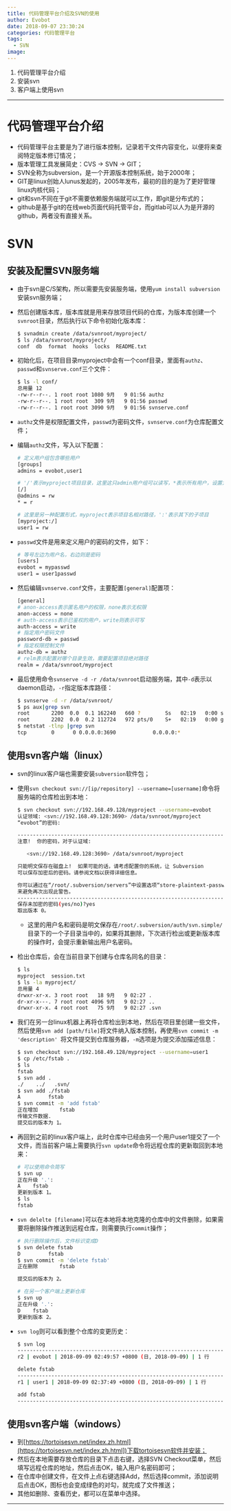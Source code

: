 ```yaml
---
title: 代码管理平台介绍及SVN的使用
author: Evobot
date: 2018-09-07 23:30:24
categories: 代码管理平台
tags:
  - SVN
image:
---
```


1. 代码管理平台介绍
2.  安装svn
3. 客户端上使用svn

<!--more-->

---

# 代码管理平台介绍

- 代码管理平台主要是为了进行版本控制，记录若干文件内容变化，以便将来查阅特定版本修订情况；
- 版本管理工具发展简史：CVS -> SVN -> GIT；
- SVN全称为subversion，是一个开源版本控制系统，始于2000年；
- GIT是linux创始人lunus发起的，2005年发布，最初的目的是为了更好管理linux内核代码；
- git和svn不同在于git不需要依赖服务端就可以工作，即git是分布式的；
- github是基于git的在线web页面代码托管平台，而gitlab可以人为是开源的github，两者没有直接关系。

# SVN

## 安装及配置SVN服务端

- 由于svn是C/S架构，所以需要先安装服务端，使用`yum install subversion`安装svn服务端；

- 然后创建版本库，版本库就是用来存放项目代码的仓库，为版本库创建一个`svnroot`目录，然后执行以下命令初始化版本库：

  ```bash
  $ svnadmin create /data/svnroot/myproject/
  $ ls /data/svnroot/myproject/
  conf  db  format  hooks  locks  README.txt
  
  ```

- 初始化后，在项目目录myproject中会有一个conf目录，里面有`authz`、`passwd`和`svnserve.conf`三个文件：

  ```bash
  $ ls -l conf/
  总用量 12
  -rw-r--r--. 1 root root 1080 9月   9 01:56 authz
  -rw-r--r--. 1 root root  309 9月   9 01:56 passwd
  -rw-r--r--. 1 root root 3090 9月   9 01:56 svnserve.conf
  ```

- `authz`文件是权限配置文件，`passwd`为密码文件，`svnserve.conf`为仓库配置文件；

- 编辑`authz`文件，写入以下配置：

  ```bash
  # 定义用户组包含哪些用户
  [groups]
  admins = evobot,user1
  
  # '/'表示myproject项目目录，这里这只admin用户组可以读写，*表示所有用户，设置为只读权限
  [/]
  @admins = rw
  * = r
  
  # 这里是另一种配置形式，myproject表示项目名相对路径，':'表示其下的子项目
  [myproject:/]
  user1 = rw
  ```

- `passwd`文件是用来定义用户的密码的文件，如下：

  ```bash
  # 等号左边为用户名，右边则是密码
  [users]
  evobot = mypasswd
  user1 = user1passwd
  
  ```

- 然后编辑`svnserve.conf`文件，主要配置`[general]`配置项：

  ```bash
  [general]
  # anon-access表示匿名用户的权限，none表示无权限
  anon-access = none
  # auth-access表示已鉴权的用户，write则表示可写
  auth-access = write
  # 指定用户密码文件
  password-db = passwd
  # 指定权限控制文件
  authz-db = authz
  # relm表示配置对哪个目录生效，需要配置项目绝对路径
  realm = /data/svnroot/myproject
  
  ```

- 最后使用命令`svnserve -d -r /data/svnroot`启动服务端，其中`-d`表示以daemon启动，`-r`指定版本库路径：

  ```bash
  $ svnserve -d -r /data/svnroot/
  $ ps aux|grep svn
  root       2200  0.0  0.1 162240   660 ?        Ss   02:19   0:00 svnserve -d -r /data/svnroot/
  root       2202  0.0  0.2 112724   972 pts/0    S+   02:19   0:00 grep --color=auto svn
  $ netstat -tlnp |grep svn
  tcp        0      0 0.0.0.0:3690            0.0.0.0:*               LISTEN      2200/svnserve  
  ```

## 使用svn客户端（linux）

- svn的linux客户端也需要安装`subversion`软件包；

- 使用`svn checkout svn://[ip/repository] --username=[username]`命令将服务端的仓库检出到本地：

  ```bash
  $ svn checkout svn://192.168.49.128/myproject --username=evobot
  认证领域: <svn://192.168.49.128:3690> /data/svnroot/myproject
  “evobot”的密码: 
  
  -----------------------------------------------------------------------
  注意!  你的密码，对于认证域:
  
     <svn://192.168.49.128:3690> /data/svnroot/myproject
  
  只能明文保存在磁盘上!  如果可能的话，请考虑配置你的系统，让 Subversion
  可以保存加密后的密码。请参阅文档以获得详细信息。
  
  你可以通过在“/root/.subversion/servers”中设置选项“store-plaintext-passwords”为“yes”或“no”，
  来避免再次出现此警告。
  -----------------------------------------------------------------------
  保存未加密的密码(yes/no)?yes
  取出版本 0。
  
  ```

  - 这里的用户名和密码是明文保存在`/root/.subversion/auth/svn.simple/`目录下的一个子目录当中的，如果将其删除，下次进行检出或更新版本库的操作时，会提示重新输出用户名密码。

- 检出仓库后，会在当前目录下创建与仓库名同名的目录：

  ```bash
  $ ls
  myproject  session.txt
  $ ls -la myproject/
  总用量 4
  drwxr-xr-x. 3 root root   18 9月   9 02:27 .
  dr-xr-x---. 7 root root 4096 9月   9 02:27 ..
  drwxr-xr-x. 4 root root   75 9月   9 02:27 .svn
  
  ```

- 我们在另一台linux机器上再将仓库检出到本地，然后在项目里创建一些文件，然后使用`svn add [path/file]`将文件纳入版本控制，再使用`svn commit -m 'description' `将文件提交到仓库服务器，`-m`选项是为提交添加描述信息：

  ```bash
  $ svn checkout svn://192.168.49.128/myproject --username=user1
  $ cp /etc/fstab .
  $ ls
  fstab
  $ svn add .
  ./    ../   .svn/ 
  $ svn add ./fstab 
  A         fstab
  $ svn commit -m 'add fstab'
  正在增加       fstab
  传输文件数据.
  提交后的版本为 1。
  
  ```

- 再回到之前的linux客户端上，此时仓库中已经由另一个用户user1提交了一个文件，而当前客户端上需要执行`svn update`命令将远程仓库的更新取回到本地来：

  ```bash
  # 可以使用命令简写
  $ svn up
  正在升级 '.':
  A    fstab
  更新到版本 1。
  $ ls
  fstab
  
  ```

- `svn delelte [filename]`可以在本地将本地克隆的仓库中的文件删除，如果需要将删除操作推送到远程仓库，则需要执行`commit`操作；

  ```bash
  # 执行删除操作后，文件标识变成D
  $ svn delete fstab 
  D         fstab
  $ svn commit -m 'delete fstab'
  正在删除       fstab
  
  提交后的版本为 2。
  
  # 在另一个客户端上更新仓库
  $ svn up
  正在升级 '.':
  D    fstab
  更新到版本 2。
  
  ```

- `svn log`则可以看到整个仓库的变更历史：

  ```bash
  $ svn log
  ------------------------------------------------------------------------
  r2 | evobot | 2018-09-09 02:49:57 +0800 (日, 2018-09-09) | 1 行
  
  delete fstab
  ------------------------------------------------------------------------
  r1 | user1 | 2018-09-09 02:37:49 +0800 (日, 2018-09-09) | 1 行
  
  add fstab
  ------------------------------------------------------------------------
  
  ```

## 使用svn客户端（windows）

- 到[https://tortoisesvn.net/index.zh.html](https://tortoisesvn.net/index.zh.html])下载tortoisesvn软件并安装；
- 然后在本地需要存放仓库的目录下点击右键，选择SVN Checkout菜单，然后填写远程仓库的地址，然后点击OK，输入用户名密码即可；
- 在仓库中创建文件，在文件上点右键选择Add，然后选择commit，添加说明后点击OK，图标也会变成绿色的对勾，就完成了文件推送；
- 其他如删除、查看历史，都可以在菜单中选择。

---
